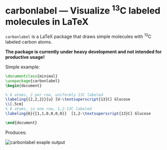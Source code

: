 # carbonlabel — Visualize <sup>13</sup>C labeled molecules in LaTeX
`carbonlabel` is a LaTeX package that draws simple molecules with <sup>13</sup>C labeled carbon atoms.

**The package is currently under heavy development and not intended for productive usage!**

Simple example:
``` latex
\documentclass{minimal}
\usepackage{carbonlabel}
\begin{document}

% 6 atoms, 2 per row, uniformly 13C labeled
\labeling{{2,2,2}}{u} [U-\textsuperscript{13}C] Glucose
\\[.5cm]
% 6 atoms, in one row, 1,2-13C labeled
\labeling{6}{{1,1,0,0,0,0}}  [1,2-\textsuperscript{13}C] Glucose

\end{document}
```
Produces:

![carbonlabel exaple output](http://i.imgur.com/xA3HYwW.png)
